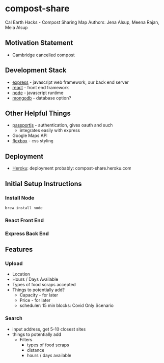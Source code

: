 # compost-share
Cal Earth Hacks - Compost Sharing Map
Authors: Jena Alsup, Meena Rajan, Meia Alsup

## Motivation Statement
* Cambridge cancelled compost

## Development Stack
* [express](https://expressjs.com/) - javascript web framework, our back end server
* [react](https://reactjs.org/) - front end framework
* [node](https://nodejs.org/en/) - javascript runtime
* [mongodb](https://www.mongodb.com/) - database option?

## Other Helpful Things
* [passportjs](http://www.passportjs.org/) - authentication, gives oauth and such
    * integrates easily with express
* Google Maps API
* [flexbox](https://css-tricks.com/snippets/css/a-guide-to-flexbox/) - css styling


## Deployment
* [Heroku](https://www.heroku.com/): deployment probably: compost-share.heroku.com


## Initial Setup Instructions

### Install Node
`brew install node`

### React Front End

### Express Back End

## Features

### Upload
* Location
* Hours / Days Available
* Types of food scraps accepted
* Things to potentially add?
    * Capacity - for later
    * Price - for later
    * scheduler: 15 min blocks: Covid Only Scenario

### Search
* input address, get 5-10 closest sites
* things to potentially add
    * Filters
        * types of food scraps
        * distance
        * hours / days available


